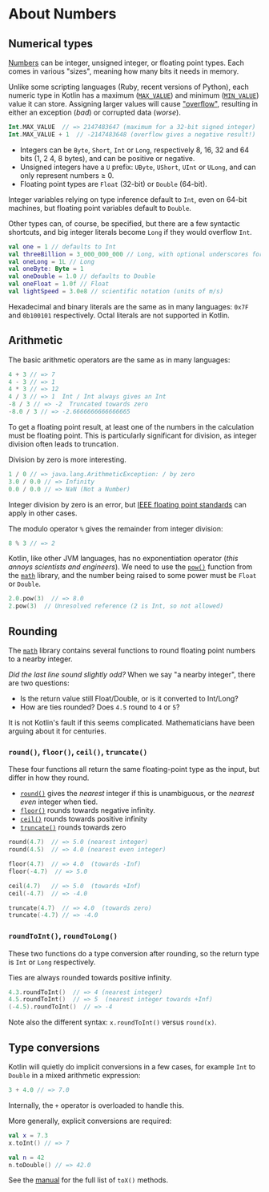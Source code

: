 # About Numbers

## Numerical types

[Numbers][ref-numbers] can be integer, unsigned integer, or floating point types.
Each comes in various "sizes", meaning how many bits it needs in memory.

Unlike some scripting languages (Ruby, recent versions of Python), each numeric type in Kotlin has a maximum ([`MAX_VALUE`][ref-max_value]) and minimum ([`MIN_VALUE`][ref-min_value]) value it can store.
Assigning larger values will cause ["overflow"][wiki-overflow], resulting in either an exception (_bad_) or corrupted data (_worse_).

```kotlin
Int.MAX_VALUE  // => 2147483647 (maximum for a 32-bit signed integer)
Int.MAX_VALUE + 1  // -2147483648 (overflow gives a negative result!)
```

- Integers can be `Byte`, `Short`, `Int` or `Long`, respectively 8, 16, 32 and 64 bits (1, 2 4, 8 bytes), and can be positive or negative.
- Unsigned integers have a `U` prefix: `UByte`, `UShort`, `UInt` or `ULong`, and can only represent numbers ≥ 0.
- Floating point types are `Float` (32-bit) or `Double` (64-bit).

Integer variables relying on type inference default to `Int`, even on 64-bit machines, but floating point variables default to `Double`.

Other types can, of course, be specified, but there are a few syntactic shortcuts, and big integer literals become `Long` if they would overflow `Int`.

```Kotlin
val one = 1 // defaults to Int
val threeBillion = 3_000_000_000 // Long, with optional underscores for clarity
val oneLong = 1L // Long
val oneByte: Byte = 1
val oneDouble = 1.0 // defaults to Double
val oneFloat = 1.0f // Float
val lightSpeed = 3.0e8 // scientific notation (units of m/s)
```

Hexadecimal and binary literals are the same as in many languages: `0x7F` and `0b100101` respectively.
Octal literals are not supported in Kotlin.

## Arithmetic

The basic arithmetic operators are the same as in many languages:

```Kotlin
4 + 3 // => 7
4 - 3 // => 1
4 * 3 // => 12
4 / 3 // => 1  Int / Int always gives an Int
-8 / 3 // => -2  Truncated towards zero
-8.0 / 3 // => -2.6666666666666665
```

To get a floating point result, at least one of the numbers in the calculation must be floating point.
This is particularly significant for division, as integer division often leads to truncation.

Division by zero is more interesting.

```Kotlin
1 / 0 // => java.lang.ArithmeticException: / by zero
3.0 / 0.0 // => Infinity
0.0 / 0.0 // => NaN (Not a Number)
```

Integer division by zero is an error, but [IEEE floating point standards][wiki-IEEE] can apply in other cases.

The modulo operator `%` gives the remainder from integer division:

```Kotlin
8 % 3 // => 2
```

Kotlin, like other JVM languages, has no exponentiation operator (_this annoys scientists and engineers_).
We need to use the [`pow()`][ref-pow] function from the [`math`][ref-math] library, and the number being raised to some power must be `Float` or `Double`.

```kotlin
2.0.pow(3)  // => 8.0
2.pow(3)  // Unresolved reference (2 is Int, so not allowed)
```

## Rounding

The [`math`][ref-math] library contains several functions to round floating point numbers to a nearby integer.

_Did the last line sound slightly odd?_
When we say "a nearby integer", there are two questions:

- Is the return value still Float/Double, or is it converted to Int/Long?
- How are ties rounded? Does `4.5` round to `4` or `5`?

It is not Kotlin's fault if this seems complicated.
Mathematicians have been arguing about it for centuries.

### `round()`, `floor()`, `ceil()`, `truncate()`

These four functions all return the same floating-point type as the input, but differ in how they round.

- [`round()`][ref-round] gives the _nearest_ integer if this is unambiguous, or the _nearest even_ integer when tied.
- [`floor()`][ref-floor] rounds towards negative infinity.
- [`ceil()`][ref-ceil] rounds towards positive infinity
- [`truncate()`][ref-truncate] rounds towards zero

```kotlin
round(4.7)  // => 5.0 (nearest integer)
round(4.5)  // => 4.0 (nearest even integer)

floor(4.7)  // => 4.0  (towards -Inf)
floor(-4.7)  // => 5.0

ceil(4.7)   // => 5.0  (towards +Inf)
ceil(-4.7)  // => -4.0

truncate(4.7)  // => 4.0  (towards zero)
truncate(-4.7) // => -4.0
```

### `roundToInt()`, `roundToLong()`

These two functions do a type conversion after rounding, so the return type is `Int` or `Long` respectively.

Ties are always rounded towards positive infinity.

```kotlin
4.3.roundToInt()  // => 4 (nearest integer)
4.5.roundToInt()  // => 5  (nearest integer towards +Inf)
(-4.5).roundToInt()  // => -4
```

Note also the different syntax: `x.roundToInt()` versus `round(x)`.

## Type conversions

Kotlin will quietly do implicit conversions in a few cases, for example `Int` to `Double` in a mixed arithmetic expression:

```Kotlin
3 + 4.0 // => 7.0
```

Internally, the `+` operator is overloaded to handle this.

More generally, explicit conversions are required:

```Kotlin
val x = 7.3
x.toInt() // => 7

val n = 42
n.toDouble() // => 42.0
```

See the [manual][ref-conversions] for the full list of `toX()` methods.

[ref-numbers]: https://kotlinlang.org/docs/numbers.html
[wiki-IEEE]: https://en.wikipedia.org/wiki/IEEE_754
[ref-conversions]: https://kotlinlang.org/docs/numbers.html#explicit-number-conversions
[ref-pow]: https://kotlinlang.org/api/core/kotlin-stdlib/kotlin.math/pow.html
[ref-math]: https://kotlinlang.org/api/core/kotlin-stdlib/kotlin.math/
[ref-round]: https://kotlinlang.org/api/core/kotlin-stdlib/kotlin.math/round.html
[ref-floor]: https://kotlinlang.org/api/core/kotlin-stdlib/kotlin.math/floor.html
[ref-ceil]: https://kotlinlang.org/api/core/kotlin-stdlib/kotlin.math/ceil.html
[ref-truncate]: https://kotlinlang.org/api/core/kotlin-stdlib/kotlin.math/truncate.html
[wiki-overflow]: https://en.wikipedia.org/wiki/Integer_overflow
[ref-max_value]: https://kotlinlang.org/api/core/kotlin-stdlib/kotlin/-int/-companion/#-244053257%2FProperties%2F-956074838
[ref-min_value]: https://kotlinlang.org/api/core/kotlin-stdlib/kotlin/-int/-companion/#-1907397559%2FProperties%2F-956074838
